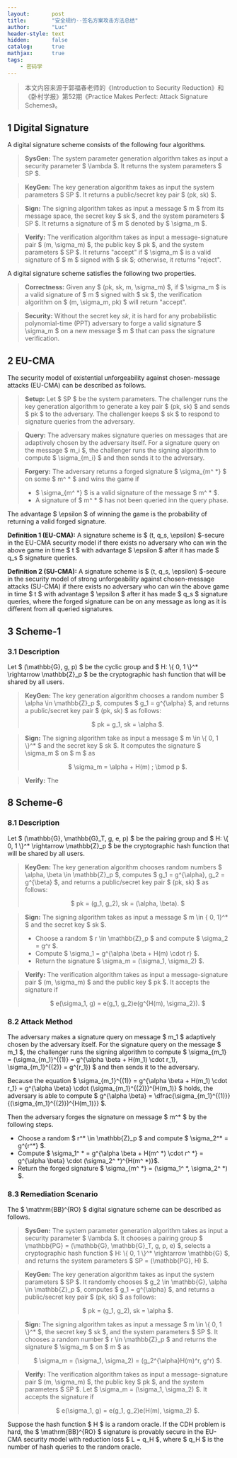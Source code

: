 ```yaml
---
layout:       post
title:        "安全规约--签名方案攻击方法总结"
author:       "Luc"
header-style: text
hidden:       false
catalog:      true
mathjax:      true
tags:
    - 密码学
---
```


> 本文内容来源于郭福春老师的《Introduction to Security Reduction》和《卧村学报》第52期《Practice Makes Perfect: Attack Signature Schemes》。

## 1 Digital Signature

A digital signature scheme consists of the following four algorithms.

> **SysGen:** The system parameter generation algorithm takes as input a security parameter $ \lambda $. It returns the system parameters $ SP $.

> **KeyGen:** The key generation algorithm takes as input the system parameters $ SP $. It returns a public/secret key pair $ (pk, sk) $.

> **Sign:** The signing algorithm takes as input a message $ m $ from its message space, the secret key $ sk $, and the system parameters $ SP $. It returns a signature of $ m $ denoted by $ \sigma_m $.

> **Verify:** The verification algorithm takes as input a message-signature pair $ (m, \sigma_m) $, the public key $ pk $, and the system parameters $ SP $. It returns "accept" if $ \sigma_m $ is a valid signature of $ m $ signed with $ sk $; otherwise, it returns "reject".

A digital signature scheme satisfies the following two properties.

> **Correctness:** Given any $ (pk, sk, m, \sigma_m) $, if $ \sigma_m $ is a valid signature of $ m $ signed with $ sk $, the verification algorithm on $ (m, \sigma_m, pk) $ will return "accept".

> **Security:** Without the secret key $sk$, it is hard for any probabilistic polynomial-time (PPT) adversary to forge a valid signature $ \sigma_m $ on a new message $ m $ that can pass the signature verification.

## 2 EU-CMA

The security model of existential unforgeability against chosen-message attacks (EU-CMA) can be described as follows.

> **Setup:** Let $ SP $ be the system parameters. The challenger runs the key generation algorithm to generate a key pair $ (pk, sk) $ and sends $ pk $ to the adversary. The challenger keeps $ sk $ to respond to signature queries from the adversary.

> **Query:** The adversary makes signature queries on messages that are adaptively chosen by the adversary itself. For a signature query on the message $ m_i $, the challenger runs the signing algorithm to compute $ \sigma_{m_i} $ and then sends it to the adversary.

> **Forgery:** The adversary returns a forged signature $ \sigma_{m^ *} $ on some $ m^ * $ and wins the game if
> - $ \sigma_{m^ *} $ is a valid signature of the message $ m^ * $.
> - A signature of $ m^ * $ has not been queried inn the query phase.

The advantage $ \epsilon $ of winning the game is the probability of returning a valid forged signature.

**Definition 1 (EU-CMA):** A signature scheme is $ (t, q_s, \epsilon) $-secure in the EU-CMA security model if there exists no adversary who can win the above game in time $ t $ with advantage $ \epsilon $ after it has made $ q_s $ signature queries.

**Definition 2 (SU-CMA):** A signature scheme is $ (t, q_s, \epsilon) $-secure in the security model of strong unforgeability against chosen-message attacks (SU-CMA) if there exists no adversary who can win the above game in time $ t $ with advantage $ \epsilon $ after it has made $ q_s $ signature queries, where the forged signature can be on any message as long as it is different from all queried signatures.

## 3 Scheme-1

### 3.1 Description

Let $ (\mathbb{G}, g, p) $ be the cyclic group and $ H: \\{ 0, 1 \\}^* \rightarrow \mathbb{Z}_p $ be the cryptographic hash function that will be shared by all users.

> **KeyGen:** The key generation algorithm chooses a random number $ \alpha \in \mathbb{Z}_p $, computes $ g_1 = g^{\alpha} $, and returns a public/secret key pair $ (pk, sk) $ as follows: <br><center> $ pk = g_1, sk = \alpha $.

> **Sign:** The signing algorithm take as input a message $ m \in \\{ 0, 1 \\}^* $ and the secret key $ sk $. It computes the signature $ \sigma_m $ on $ m $ as <br><center> $ \sigma_m = \alpha + H(m) \; \bmod p $.

> **Verify:** The

## 8 Scheme-6

### 8.1 Description

Let $ (\mathbb{G}, \mathbb{G}_T, g, e, p) $ be the pairing group and $ H: \\{ 0, 1 \\}^* \rightarrow \mathbb{Z}_p $ be the cryptographic hash function that will be shared by all users.

> **KeyGen:** The key generation algorithm chooses random numbers $ \alpha, \beta \in \mathbb{Z}_p $, computes $ g_1 = g^{\alpha}, g_2 = g^{\beta} $, and returns a public/secret key pair $ (pk, sk) $ as follows: <br><center> $ pk = (g_1, g_2), sk = (\alpha, \beta). $

> **Sign:** The signing algorithm takes as input a message $ m \in \{ 0, 1\}^* $ and the secret key $ sk $.
> - Choose a random $ r \in \mathbb{Z}_p $ and compute $ \sigma_2 = g^r $.
> - Compute $ \sigma_1 = g^{\alpha \beta + H(m) \cdot r} $.
> - Return the signature $ \sigma_m = (\sigma_1, \sigma_2) $.

> **Verify:** The verification algorithm takes as input a message-signature pair $ (m, \sigma_m) $ and the public key $ pk $. It accepts the signature if <br><center> $ e(\sigma_1, g) = e(g_1, g_2)e(g^{H(m), \sigma_2}). $

### 8.2 Attack Method
The adversary makes a signature query on message $ m_1 $ adaptively chosen by the adversary itself. For the signature query on the message $ m_1 $, the challenger runs the signing algorithm to compute $ \sigma_{m_1} = (\sigma_{m_1}^{(1)} = g^{\alpha \beta + H(m_1) \cdot r_1}, \sigma_{m_1}^{(2)} = g^{r_1}) $ and then sends it to the adversary.

Because the equation $ \sigma_{m_1}^{(1)} = g^{\alpha \beta + H(m_1) \cdot r_1} = g^{\alpha \beta} \cdot (\sigma_{m_1}^{(2)})^{H(m_1)} $ holds, the adversary is able to compute $ g^{\alpha \beta} = \dfrac{\sigma_{m_1}^{(1)}}{(\sigma_{m_1}^{(2)})^{H(m_1)}} $.

Then the adversary forges the signature on message $ m^* $ by the following steps.
- Choose a random $ r^* \in \mathbb{Z}_p $ and compute $ \sigma_2^* = g^{r^*} $.
- Compute $ \sigma_1^ * = g^{\alpha \beta + H(m^ *) \cdot r^ *} = g^{\alpha \beta} \cdot (\sigma_2^ *)^{H(m^ *)}$.
- Return the forged signature $ \sigma_{m^ *} = (\sigma_1^ *, \sigma_2^ *) $.

### 8.3 Remediation Scenario

The $ \mathrm{BB}^{RO} $ digital signature scheme can be described as follows.

> **SysGen:** The system parameter generation algorithm takes as input a security parameter $ \lambda $. It chooses a pairing group $ \mathbb{PG} = (\mathbb{G}, \mathbb{G}_T, g, p, e) $, selects a cryptographic hash function $ H: \\{ 0, 1 \\}^* \rightarrow \mathbb{G} $, and returns the system parameters $ SP = (\mathbb{PG}, H) $.

> **KeyGen:** The key generation algorithm takes as input the system parameters $ SP $. It randomly chooses $ g_2 \in \mathbb{G}, \alpha \in \mathbb{Z}_p $, computes $ g_1 = g^{\alpha} $, and returns a public/secret key pair $ (pk, sk) $ as follows: <br><center> $ pk = (g_1, g_2), sk = \alpha $.

> **Sign:** The signing algorithm takes as input a message $ m \in \\{ 0, 1 \\}^* $, the secret key $ sk $, and the system parameters $ SP $. It chooses a random number $ r \in \mathbb{Z}_p $ and returns the signature $ \sigma_m $ on $ m $ as <br><center> $ \sigma_m = (\sigma_1, \sigma_2) = (g_2^{\alpha}H(m)^r, g^r) $.

> **Verify:** The verification algorithm takes as input a message-signature pair $ (m, \sigma_m) $, the public key $ pk $, and the system parameters $ SP $. Let $ \sigma_m = (\sigma_1, \sigma_2) $. It accepts the signature if <br><center> $ e(\sigma_1, g) = e(g_1, g_2)e(H(m), \sigma_2) $.

Suppose the hash function $ H $ is a random oracle. If the CDH problem is hard, the $ \mathrm{BB}^{RO} $ signature is provably secure in the EU-CMA security model with reduction loss $ L = q_H $, where $ q_H $ is the number of hash queries to the random oracle.